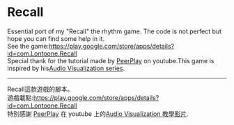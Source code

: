 # Recall
Essential port of my "Recall" the rhythm game. The code is not perfect but hope you can find some help in it.</br>
See the game:https://play.google.com/store/apps/details?id=com.Lontoone.Recall</br>
Special thank for the tutorial made by <a href="https://www.youtube.com/channel/UCBkub2TsbCFIfdhuxRr2Lrw">PeerPlay</a> on youtube.This game is inspired by his<a href="https://www.youtube.com/watch?v=5pmoP1ZOoNs&list=PL3POsQzaCw53p2tA6AWf7_AWgplskR0Vo">Audio Visualization series</a>.</br>

<hr>

Recall這款遊戲的腳本。</br>
遊戲載點:https://play.google.com/store/apps/details?id=com.Lontoone.Recall</br>
特別感謝 <a href="https://www.youtube.com/channel/UCBkub2TsbCFIfdhuxRr2Lrw">PeerPlay</a> 在 youtube 上的<a href="https://www.youtube.com/watch?v=5pmoP1ZOoNs&list=PL3POsQzaCw53p2tA6AWf7_AWgplskR0Vo">Audio Visualization 教學影片</a>.</br>

